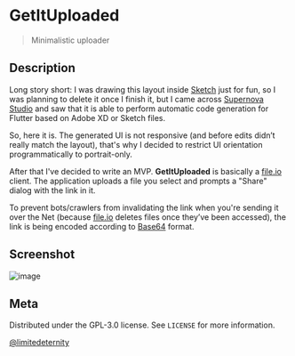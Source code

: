 # GetItUploaded
> Minimalistic uploader

## Description

Long story short: I was drawing this layout inside [Sketch](https://www.sketch.com/) just for fun, so I was planning to delete it once I finish it, but I came across [Supernova Studio](https://supernova.io/) and saw that it is able to perform automatic code generation for Flutter based on Adobe XD or Sketch files.

So, here it is. The generated UI is not responsive (and before edits didn’t really match the layout), that's why I decided to restrict UI orientation programmatically to portrait-only.

After that I've decided to write an MVP. 
**GetItUploaded** is basically a [file.io](https://file.io) client. The application uploads a file you select and prompts a "Share" dialog with the link in it. 

To prevent bots/crawlers from invalidating the link when you're sending it over the Net (because [file.io](https://file.io) deletes files once they’ve been accessed), the link is being encoded according to [Base64](https://www.base64decode.org/) format. 

## Screenshot

![image](https://user-images.githubusercontent.com/24318966/85229553-f3163d80-b3f2-11ea-911a-33670b150063.png)

## Meta

Distributed under the GPL-3.0 license. See ``LICENSE`` for more information.

[@limitedeternity](https://github.com/limitedeternity)
